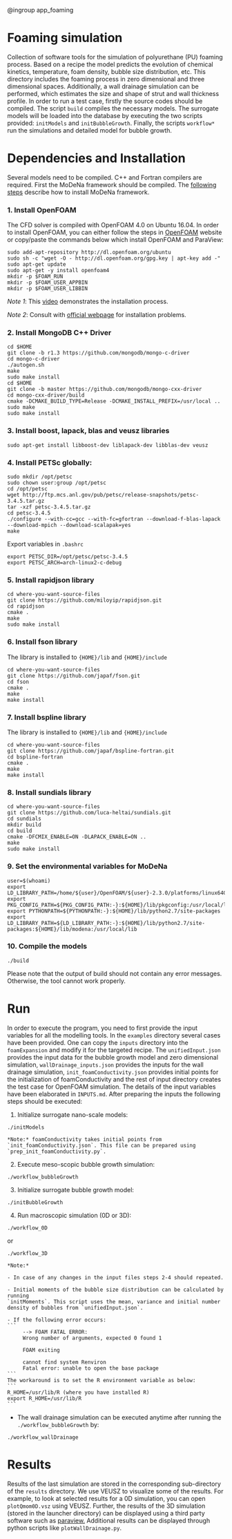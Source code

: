 @ingroup app_foaming

# Foaming simulation
Collection of software tools for the simulation of polyurethane (PU) foaming
process. Based on a recipe the model predicts the evolution of chemical
kinetics, temperature, foam density, bubble size distribution, etc.
This directory includes the foaming process in zero dimensional and three
dimensional spaces. Additionally, a wall drainage simulation can be performed, which estimates the size and shape of strut and wall thickness profile. In order to run a test case, firstly the source codes should
be compiled. The script `build` compiles the necessary models. The surrogate
models will be loaded into the database by executing the two scripts provided:
`initModels` and `initBubbleGrowth`. Finally, the scripts `workflow*` run the
simulations and detailed model for bubble growth.

# Dependencies and Installation
Several models need to be compiled. C++ and Fortran compilers are required.
First the MoDeNa framework should be compiled.
The [following steps](https://github.com/MoDeNa-EUProject/MoDeNa) describe how
to install MoDeNa framework.

### 1. Install OpenFOAM
The CFD solver is compiled with OpenFOAM 4.0 on Ubuntu 16.04. In order to install OpenFOAM, you can either follow the steps in [OpenFOAM](http://openfoam.org/download/4-0-ubuntu/) website or
copy/paste the commands below which install OpenFOAM and ParaView:

```
sudo add-apt-repository http://dl.openfoam.org/ubuntu
sudo sh -c "wget -O - http://dl.openfoam.org/gpg.key | apt-key add -"
sudo apt-get update
sudo apt-get -y install openfoam4
mkdir -p $FOAM_RUN
mkdir -p $FOAM_USER_APPBIN
mkdir -p $FOAM_USER_LIBBIN
```
*Note 1*: This [video](https://www.youtube.com/watch?v=x6BWTEcuh38) demonstrates the installation process.

*Note 2*: Consult with [official webpage](http://openfoam.org/download/4-0-ubuntu/) for installation problems.

### 2. Install MongoDB C++ Driver
```
cd $HOME
git clone -b r1.3 https://github.com/mongodb/mongo-c-driver
cd mongo-c-driver
./autogen.sh
make
sudo make install
cd $HOME
git clone -b master https://github.com/mongodb/mongo-cxx-driver
cd mongo-cxx-driver/build
cmake -DCMAKE_BUILD_TYPE=Release -DCMAKE_INSTALL_PREFIX=/usr/local ..
sudo make
sudo make install
```
### 3. Install boost, lapack, blas and veusz libraries
```
sudo apt-get install libboost-dev liblapack-dev libblas-dev veusz
```
### 4. Install PETSc globally:
```
sudo mkdir /opt/petsc
sudo chown user:group /opt/petsc
cd /opt/petsc
wget http://ftp.mcs.anl.gov/pub/petsc/release-snapshots/petsc-3.4.5.tar.gz
tar -xzf petsc-3.4.5.tar.gz
cd petsc-3.4.5
./configure --with-cc=gcc --with-fc=gfortran --download-f-blas-lapack --download-mpich --download-scalapak=yes
make
```
Export variables in `.bashrc`
```
export PETSC_DIR=/opt/petsc/petsc-3.4.5
export PETSC_ARCH=arch-linux2-c-debug
```
### 5. Install rapidjson library
```
cd where-you-want-source-files
git clone https://github.com/miloyip/rapidjson.git
cd rapidjson
cmake .
make
sudo make install
```
### 6. Install fson library
The library is installed to `{HOME}/lib` and `{HOME}/include`
```
cd where-you-want-source-files
git clone https://github.com/japaf/fson.git
cd fson
cmake .
make
make install
```
### 7. Install bspline library
The library is installed to `{HOME}/lib` and `{HOME}/include`
```
cd where-you-want-source-files
git clone https://github.com/japaf/bspline-fortran.git
cd bspline-fortran
cmake .
make
make install
```
### 8. Install sundials library
```
cd where-you-want-source-files
git clone https://github.com/luca-heltai/sundials.git
cd sundials
mkdir build
cd build
cmake -DFCMIX_ENABLE=ON -DLAPACK_ENABLE=ON ..
make
sudo make install
```
### 9. Set the environmental variables for MoDeNa
```
user=$(whoami)
export LD_LIBRARY_PATH=/home/${user}/OpenFOAM/${user}-2.3.0/platforms/linux64GccDPDebug/lib:$LD_LIBRARY_PATH
export PKG_CONFIG_PATH=${PKG_CONFIG_PATH:-}:${HOME}/lib/pkgconfig:/usr/local/lib/pkgconfig
export PYTHONPATH=${PYTHONPATH:-}:${HOME}/lib/python2.7/site-packages
export LD_LIBRARY_PATH=${LD_LIBRARY_PATH:-}:${HOME}/lib/python2.7/site-packages:${HOME}/lib/modena:/usr/local/lib

```
### 10. Compile the models
```
./build
```
Please note that the output of build should not contain any error messages.
Otherwise, the tool cannot work properly.

# Run
In order to execute the program, you need to first provide the input variables
for all the modelling tools. In the `examples` directory several cases have
been provided. One can copy the `inputs` directory into the `foamExpansion` and
modify it for the targeted recipe. The `unifiedInput.json` provides the input
data for the bubble growth model and zero dimensional simulation, `wallDrainage_inputs.json` provides the inputs for the wall drainage simulation, `init_foamConductivity.json` provides initial points for the initialization of foamConductivity and the rest of input directory
creates the test case for OpenFOAM simulation. The details of the input
variables have been elaborated in `INPUTS.md`. After preparing the inputs the following
steps should be executed:

1. Initialize surrogate nano-scale models:
```
./initModels
```

    *Note:* foamConductivity takes initial points from `init_foamConductivity.json`. This file can be prepared using `prep_init_foamConductivity.py`.
2.  Execute meso-scopic bubble growth simulation:
```
./workflow_bubbleGrowth
```
3. Initialize surrogate bubble growth model:
```
./initBubbleGrowth
```
4. Run macroscopic simulation (0D or 3D):
```
./workflow_0D
```
or
```
./workflow_3D
```
    *Note:*

    - In case of any changes in the input files steps 2-4 should repeated.

    - Initial moments of the bubble size distribution can be calculated by running
    `initMoments`. This script uses the mean, variance and initial number
    density of bubbles from `unifiedInput.json`.

    - If the following error occurs:
    ```
         --> FOAM FATAL ERROR:
         Wrong number of arguments, expected 0 found 1

         FOAM exiting

         cannot find system Renviron
         Fatal error: unable to open the base package
    ```
    The workaround is to set the R environment variable as below:
    ```
    R_HOME=/usr/lib/R (where you have installed R)
    export R_HOME=/usr/lib/R
    ```

- The wall drainage simulation can be executed anytime after running the `./workflow_bubbleGrowth` by:
```
./workflow_wallDrainage
```

# Results
Results of the last simulation are stored in the corresponding sub-directory of
the `results` directory. We use VEUSZ to visualize some of the
results. For example, to look at selected results for a 0D
simulation, you can open `plotQmom0D.vsz` using VEUSZ. Further, the results of
the 3D simulation (stored in the launcher directory) can be displayed using a
third party software such as [paraview.](http://www.paraview.org/) Additional results can be displayed through python scripts like `plotWallDrainage.py`.
